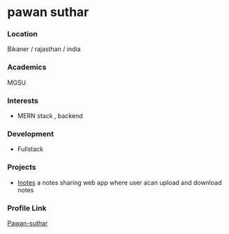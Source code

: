 # pawan suthar

### Location

Bikaner / rajasthan / india

### Academics

MGSU

### Interests

- MERN stack , backend

### Development

- Fullstack 

### Projects

- [Inotes](https://github.com/pawan-suthar/Inotes-Django) a notes sharing web app where user acan upload and download notes



### Profile Link

[Pawan-suthar](https://github.com/pawan-suthar)